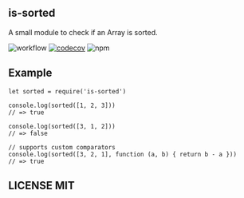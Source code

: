 ## is-sorted

A small module to check if an Array is sorted.

![workflow](https://github.com/Luobinf/array-is-sorted/actions/workflows/node.js.yml/badge.svg)
[![codecov](https://codecov.io/gh/Luobinf/array-is-sorted/branch/main/graph/badge.svg?token=CTUHANR7WY)](https://codecov.io/gh/Luobinf/array-is-sorted)
![npm](https://img.shields.io/npm/v/array-is-sorted-1)

## Example
```JS
let sorted = require('is-sorted')

console.log(sorted([1, 2, 3]))
// => true

console.log(sorted([3, 1, 2]))
// => false

// supports custom comparators
console.log(sorted([3, 2, 1], function (a, b) { return b - a }))
// => true
```

## LICENSE MIT